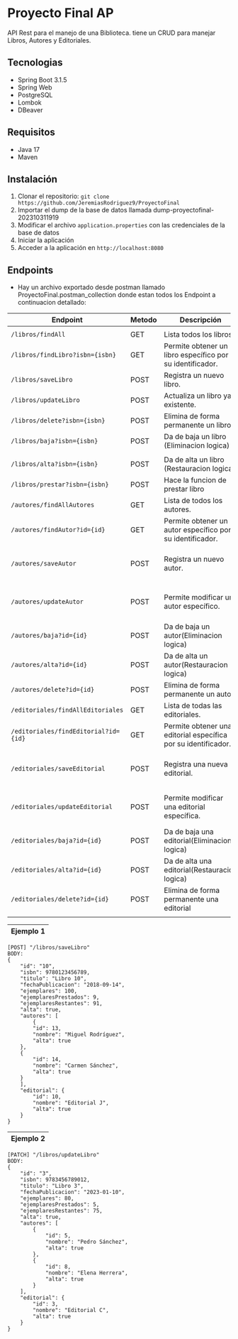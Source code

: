 
# Proyecto Final AP

API Rest para el manejo de una Biblioteca. tiene un CRUD para manejar Libros, Autores y Editoriales.


## Tecnologias

- Spring Boot 3.1.5
- Spring Web
- PostgreSQL
- Lombok
- DBeaver


## Requisitos

- Java 17
- Maven
## Instalación
1. Clonar el repositorio: `git clone https://github.com/JeremiasRodriguez9/ProyectoFinal`
2. Importar el dump de la base de datos llamada dump-proyectofinal-202310311919
3. Modificar el archivo `application.properties` con las credenciales de la base de datos
4. Iniciar la aplicación
5. Acceder a la aplicación en `http://localhost:8080`


    
## Endpoints
- Hay un archivo exportado desde postman llamado ProyectoFinal.postman_collection donde estan todos los Endpoint a continuacion detallado:

| Endpoint                      | Metodo      | Descripción                                                    | Body                       |
|-------------------------------|-------------|----------------------------------------------------------------|----------------------------|
|                               |
| `/libros/findAll`                     | GET         | Lista todos los libros.                                        |                            |
| `/libros/findLibro?isbn={isbn}`         | GET         | Permite obtener un libro específico por su identificador.      |                            |
| `/libros/saveLibro`                 | POST        | Registra un nuevo libro.                                       | `Ver ejemplo 1`            |
| `/libros/updateLibro`       | POST        | Actualiza un libro ya existente.                               | `Ver ejemplo 2`            |
| `/libros/delete?isbn={isbn}`       | POST      | Elimina de forma permanente un libro.                              |                            |
| `/libros/baja?isbn={isbn}`      | POST| Da de baja un libro (Eliminacion logica)
|                               |
| `/libros/alta?isbn={isbn}`      | POST| Da de alta un libro (Restauracion logica)                     |                            |
| `/libros/prestar?isbn={isbn}`      | POST| Hace la funcion de prestar libro                     |                            |
| `/autores/findAllAutores`                   | GET         | Lista de todos los autores.                                    |                            |
| `/autores/findAutor?id={id}`       | GET         | Permite obtener un autor específico por su identificador.      |                            |
| `/autores/saveAutor`               | POST        | Registra un nuevo autor.                                         | `{"id": 5,"nombre": "Pedro Sánchez""alta": true}` |
| `/autores/updateAutor`         | POST        | Permite modificar un autor específico.             | `{"id": 5,"nombre": "Pedro Casco""alta": true}` |
| `/autores/baja?id={id}`     | POST        | Da de baja un autor(Eliminacion logica)                               |   |
| `/autores/alta?id={id}`     | POST        | Da de alta un autor(Restauracion logica)                               |   |
| `/autores/delete?id={id}`     | POST      | Elimina de forma permanente un autor.                              |                            |
| `/editoriales/findAllEditoriales`                | GET         | Lista de todas las editoriales.                                |                            |
| `/editoriales/findEditorial?id={id}`    | GET         | Permite obtener una editorial específica por su identificador. |                            |
| `/editoriales/saveEditorial`            | POST        | Registra una nueva editorial.                                    | `{"id": 2,"nombre": "Editorial B","alta": true}` |
| `/editoriales/updateEditorial`  | POST        | Permite modificar una editorial específica.                           | `{"id": 2,"nombre": "Editorial B","alta": true}`  |
| `/editoriales/baja?id={id}`  | POST      | Da de baja una editorial(Eliminacion logica)                         |                            |
| `/editoriales/alta?id={id}` | POST| Da de alta una editorial(Restauracion logica)                   |                            | 
| `/editoriales/delete?id={id}`    | POST | Elimina de forma permanente una editorial                       |                            |
|                               |

| Ejemplo 1 |
|-------------|
```
[POST] "/libros/saveLibro" 
BODY:
{
    "id": "10",
    "isbn": 9780123456789,
    "titulo": "Libro 10",
    "fechaPublicacion": "2018-09-14",
    "ejemplares": 100,
    "ejemplaresPrestados": 9,
    "ejemplaresRestantes": 91,
    "alta": true,
    "autores": [
        {
        "id": 13,
        "nombre": "Miguel Rodríguez",
        "alta": true
    },
    {
        "id": 14,
        "nombre": "Carmen Sánchez",
        "alta": true
    }
    ],
    "editorial": {
        "id": 10,
        "nombre": "Editorial J",
        "alta": true
    }
}
```
| Ejemplo 2 |
|--------------|
```
[PATCH] "/libros/updateLibro"
BODY:
{
    "id": "3",
    "isbn": 9783456789012,
    "titulo": "Libro 3",
    "fechaPublicacion": "2023-01-10",
    "ejemplares": 80,
    "ejemplaresPrestados": 5,
    "ejemplaresRestantes": 75,
    "alta": true,
    "autores": [
        {
            "id": 5,
            "nombre": "Pedro Sánchez",
            "alta": true
        },
        {
            "id": 8,
            "nombre": "Elena Herrera",
            "alta": true
        }
    ],
    "editorial": {
        "id": 3,
        "nombre": "Editorial C",
        "alta": true
    }
}